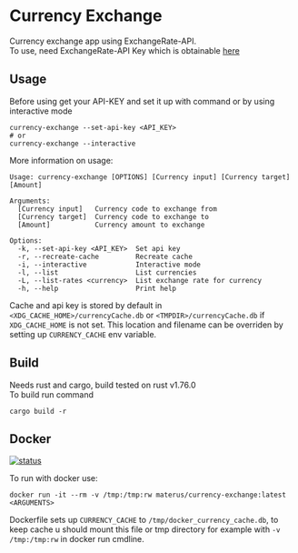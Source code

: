 # Currency Exchange
Currency exchange app using ExchangeRate-API.\
To use, need ExchangeRate-API Key which is obtainable [here](https://www.exchangerate-api.com/)
## Usage
Before using get your API-KEY and set it up with command or by using interactive mode
```
currency-exchange --set-api-key <API_KEY>
# or
currency-exchange --interactive
```
More information on usage:
```
Usage: currency-exchange [OPTIONS] [Currency input] [Currency target] [Amount]

Arguments:
  [Currency input]   Currency code to exchange from
  [Currency target]  Currency code to exchange to
  [Amount]           Currency amount to exchange

Options:
  -k, --set-api-key <API_KEY>  Set api key
  -r, --recreate-cache         Recreate cache
  -i, --interactive            Interactive mode
  -l, --list                   List currencies
  -L, --list-rates <currency>  List exchange rate for currency
  -h, --help                   Print help
```
Cache and api key is stored by default in `<XDG_CACHE_HOME>/currencyCache.db` or `<TMPDIR>/currencyCache.db` if `XDG_CACHE_HOME` is not set. This location and filename can be overriden by setting up `CURRENCY_CACHE` env variable.

## Build
Needs rust and cargo, build tested on rust v1.76.0\
To build run command
```
cargo build -r
```

## Docker
[![status](https://github.com/materusPL/currency-exchange-rust/actions/workflows/main.yml/badge.svg)](https://hub.docker.com/repository/docker/materus/currency-exchange)

To run with docker use:
```
docker run -it --rm -v /tmp:/tmp:rw materus/currency-exchange:latest <ARGUMENTS>
```

Dockerfile sets up `CURRENCY_CACHE` to `/tmp/docker_currency_cache.db`, to keep cache u should mount this file or tmp directory for example with `-v /tmp:/tmp:rw` in docker run cmdline.


